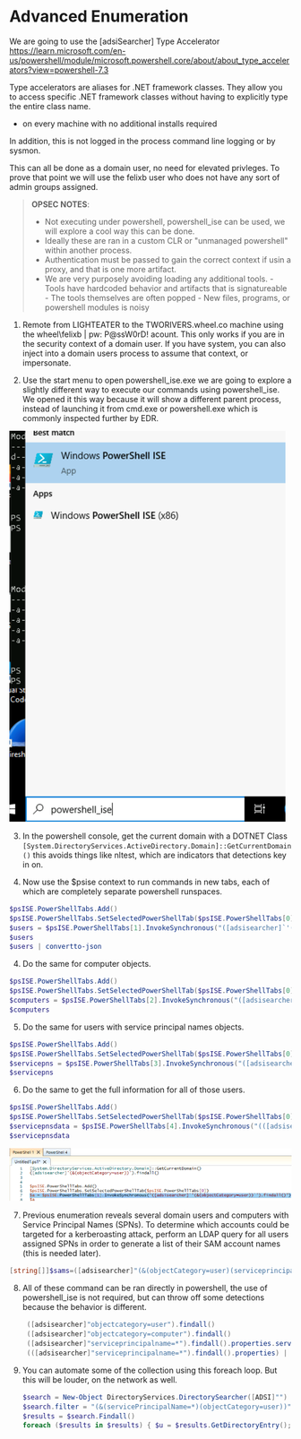 # Advanced Enumeration

We are going to use the [adsiSearcher] Type Accelerator
https://learn.microsoft.com/en-us/powershell/module/microsoft.powershell.core/about/about_type_accelerators?view=powershell-7.3

Type accelerators are aliases for .NET framework classes. They allow you to access specific .NET framework classes without having to explicitly type the entire class name.

- on every machine with no additional installs required

In addition, this is not logged in the process command line logging or by sysmon.

This can all be done as a domain user, no need for elevated privleges.  To prove that point we will use the felixb user who does not have any sort of admin groups assigned.

> **OPSEC NOTES**:
> - Not executing under powershell, powershell_ise can be used, we will explore a cool way this can be done.
> - Ideally these are ran in a custom CLR or "unmanaged powershell" within another process.
> - Authentication must be passed to gain the correct context if usin a proxy, and that is one more artifact.
> - We are very purposely avoiding loading any additional tools.
    - Tools have hardcoded behavior and artifacts that is signatureable
    - The tools themselves are often popped
    - New files, programs, or powershell modules is noisy



1. Remote from LIGHTEATER to the TWORIVERS.wheel.co machine using the wheel\felixb | pw: P@ssW0rD!  acount.  This only works if you are in the security context of a domain user.  If you have system, you can also inject into a domain users process to assume that context, or impersonate.
   
2. Use the start menu to open powershell_ise.exe we are going to explore a slightly different way to execute our commands using powershell_ise.  We opened it this way because it will show a different parent process, instead of launching it from cmd.exe or powershell.exe which is commonly inspected further by EDR.

![Open ISE](./powershell_ise.png)

3. In the powershell console, get the current domain with a DOTNET Class `[System.DirectoryServices.ActiveDirectory.Domain]::GetCurrentDomain()` this avoids things like nltest, which are indicators that detections key in on. 

4. Now use the $psise context to run commands in new tabs, each of which are completely separate powershell runspaces.

```powershell
$psISE.PowerShellTabs.Add()
$psISE.PowerShellTabs.SetSelectedPowerShellTab($psISE.PowerShellTabs[0])
$users = $psISE.PowerShellTabs[1].InvokeSynchronous("([adsisearcher]`'(&(objectCategory=user))`').findall()")
$users
$users | convertto-json
```

4. Do the same for computer objects.
```powershell
$psISE.PowerShellTabs.Add()
$psISE.PowerShellTabs.SetSelectedPowerShellTab($psISE.PowerShellTabs[0])
$computers = $psISE.PowerShellTabs[2].InvokeSynchronous("([adsisearcher]`'(&(objectCategory=Computer))`').findall()")
$computers
```

5. Do the same for users with service principal names objects.
```powershell
$psISE.PowerShellTabs.Add()
$psISE.PowerShellTabs.SetSelectedPowerShellTab($psISE.PowerShellTabs[0])
$servicepns = $psISE.PowerShellTabs[3].InvokeSynchronous("([adsisearcher]`'serviceprincipalname=*`').findall().properties.serviceprincipalname")
$servicepns
```
6. Do the same to get the full information for all of those users.
```powershell
$psISE.PowerShellTabs.Add()
$psISE.PowerShellTabs.SetSelectedPowerShellTab($psISE.PowerShellTabs[0])
$servicepnsdata = $psISE.PowerShellTabs[4].InvokeSynchronous("(([adsisearcher]`'serviceprincipalname=*`'`).findall().properties)")
$servicepnsdata
```

![PS AD Enumeration](./powershell-enum.png)


7. Previous enumeration reveals several domain users and computers with Service Principal Names (SPNs). To determine which accounts could be targeted for a kerberoasting attack, perform an LDAP query for all users assigned SPNs in order to generate a list of their SAM account names (this is needed later).  

```powershell
[string[]]$sams=([adsisearcher]"(&(objectCategory=user)(serviceprincipalname=*))").findall()|%{$_.properties["samaccountname"]};$sams
```


8. All of these command can be ran directly in powershell, the use of powershell_ise is not required, but can throw off some detections because the behavior is different.
   
   ```ps1
    ([adsisearcher]"objectcategory=user").findall()
    ([adsisearcher]"objectcategory=computer").findall()
    ([adsisearcher]"serviceprincipalname=*").findall().properties.serviceprincipalname
    (([adsisearcher]"serviceprincipalname=*").findall().properties) | fl
   ```
   
9. You can automate some of the collection using this foreach loop. But this will be louder, on the network as well.
 
    ```ps1
    $search = New-Object DirectoryServices.DirectorySearcher([ADSI]"") 
    $search.filter = "(&(servicePrincipalName=*)(objectCategory=user))" 
    $results = $search.Findall() 
    foreach ($results in $results) { $u = $results.GetDirectoryEntry(); $u.name; $u.samaccountname; foreach ($s in $u.servicePrincipalName) { $s; } Write-Host "---";}
    ```

